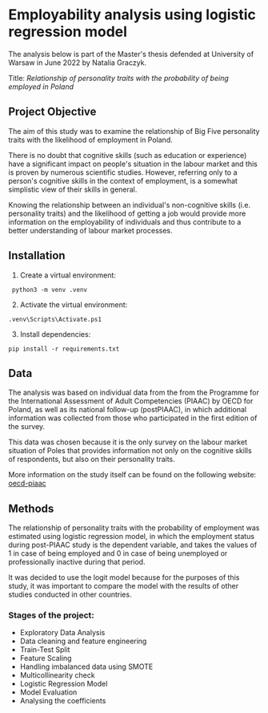 # Employability analysis using logistic regression model
The analysis below is part of the Master's thesis defended at University of Warsaw in June 2022 by Natalia Graczyk.

Title: *Relationship of personality traits with the probability of being employed in Poland*

## Project Objective
The aim of this study was to examine the relationship of Big Five personality traits with the likelihood of employment in Poland. 

There is no doubt that cognitive skills (such as education or experience) have a significant impact on people's situation in the labour market and this is proven by numerous scientific studies. However, referring only to a person's cognitive skills in the context of employment, is a somewhat simplistic view of their skills in general. 

Knowing the relationship between an individual's non-cognitive skills (i.e. personality traits) and the likelihood of getting a job would provide more information on the employability of individuals and thus contribute to a better understanding of labour market processes.

## Installation

1. Create a virtual environment:
```
 python3 -m venv .venv
```
2. Activate the virtual environment:
```
.venv\Scripts\Activate.ps1
```
3. Install dependencies:
```
pip install -r requirements.txt
```

## Data
The analysis was based on individual data from the from the Programme for the International Assessment of Adult Competencies (PIAAC) by OECD for Poland, as well as its national follow-up (postPIAAC), in which additional information was collected from those who participated in the first edition of the survey. 

This data was chosen because it is the only survey on the labour market situation of Poles that provides information not only on the cognitive skills of respondents, but also on their personality traits.

More information on the study itself can be found on the following website: [oecd-piaac](https://www.oecd.org/skills/piaac/)

## Methods
The relationship of personality traits with the probability of employment was estimated using logistic regression model, in which the employment status during post-PIAAC study is the dependent variable, and takes the values of 1 in case of being employed and 0 in case of being unemployed or professionally inactive during that period. 

It was decided to use the logit model because for the purposes of this study, it was important to compare the model with the results of other studies conducted in other countries.

### Stages of the project:
- Exploratory Data Analysis
- Data cleaning and feature engineering
- Train-Test Split
- Feature Scaling
- Handling imbalanced data using SMOTE
- Multicollinearity check
- Logistic Regression Model
- Model Evaluation
- Analysing the coefficients
